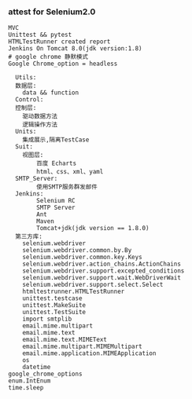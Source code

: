 ### attest for Selenium2.0
	MVC
	Unittest && pytest
	HTMLTestRunner created report 
	Jenkins On Tomcat 8.0(jdk version:1.8)
	# google chrome 静默模式
	Google Chrome_option = headless
      
      Utils:
      数据层:
        data && function
      Control:
      控制层:
        驱动数据方法
        逻辑操作方法
      Units:
        集成展示,隔离TestCase
      Suit:
        视图层:
            百度 Echarts
            html、css、xml、yaml
      SMTP_Server:
            使用SMTP服务群发邮件
      Jenkins:
            Selenium RC
            SMTP Server
            Ant
            Maven
            Tomcat+jdk(jdk version == 1.8.0)
      第三方库:
      	selenium.webdriver
		selenium.webdriver.common.by.By
		selenium.webdriver.common.key.Keys
		selenium.webdriver.action_chains.ActionChains
		selenium.webdriver.support.excepted_conditions
		selenium.webdriver.support.wait.WebDriverWait
		selenium.webdriver.support.select.Select
		htmltestrunner.HTMLTestRunner
		unittest.testcase
		unittest.MakeSuite
		unittest.TestSuite
		import smtplib
		email.mime.multipart
		email.mime.text
		email.mime.text.MIMEText
		email.mime.multipart.MIMEMultipart
		email.mime.application.MIMEApplication
		os
		datetime
	google_chrome_options
	enum.IntEnum
	time.sleep
	
        
